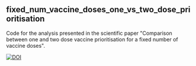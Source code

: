 ## fixed_num_vaccine_doses_one_vs_two_dose_prioritisation

Code for the analysis presented in the scientific paper "Comparison between one and two dose vaccine prioritisation for a fixed number of vaccine doses".

[![DOI](https://zenodo.org/badge/344444140.svg)](https://zenodo.org/badge/latestdoi/344444140)
